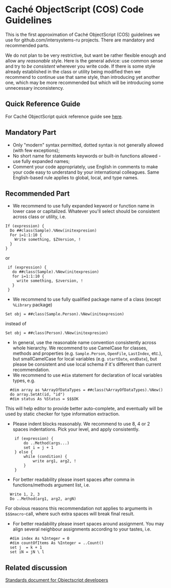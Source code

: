# Caché ObjectScript (COS) Code Guidelines

This is the first approximation of Caché ObjectScript (COS) guidelines we use for github.com/intersystems-ru projects. There are mandatory and recommended parts.

We do not plan to be very restrictive, but want be rather flexible enough and allow any *reasonable* style.
Here is the general advice: use common sense and try to *be consistent* wherever you write code. 
If there is some style already established in the class or utility being modified then we recommend
to continue use that same style, than introducing yet another one, which may be more recommended 
but which will be introducing some unnecessary inconsistency.

## Quick Reference Guide

For Caché ObjectScript quick reference guide see [here](COSQuickRef.md).

## Mandatory Part

* Only "modern" syntax permitted, dotted syntax is not generally allowed (with few exceptions);
* No short name for statements keywords or built-in functions allowed - use fully expanded names;
* Comment your code appropriately, use English in comments to make your code easy to understand by your international colleagues. Same English-based rule applies to global, local, and type names.
 
## Recommended Part
* We recommend to use fully expanded keyword or function name in lower case or capitalized. Whatever you'll select should be consistent across class or utility, i.e.
```
If (expression) {
  Do ##class(Sample).%New(initexpresion)
  For i=1:1:10 {
    Write something, $ZVersion, !
  }
}
```
  or

```
 if (expression) {
   do ##class(Sample).%New(initexpresion)
   for i=1:1:10 {
     write something, $zversion, !
   }
 }
```
* We recommend to use fully qualified package name of a class (except `%Library` package)
```
Set obj = ##class(Sample.Person).%New(initexpresion)
```
instead of
```
Set obj = ##class(Person).%New(initexpresion)
```
* In general, use the reasonable name convention consistently across whole hierarchy. We recommend to use CamelCase for classes, methods and properties (e.g. `Sample.Person`, `OpenFile`, `LastIndex`, etc.), but smallCamelCase for local variables (e.g. `startDate`, `endDate`), but please be consistent and use local schema if it's different than current recommendation.
* We recommend to use `#dim` statement for declaration of local variables types, e.g.
```
  #dim array as %ArrayOfDataTypes = ##class(%ArrayOfDataTypes).%New()
  do array.SetAt(id, "id")
  #dim status As %Status = $$$OK
```
 This will help editor to provide better auto-complete, and eventually will be used by static checker for type information extraction.
* Please indent blocks reasonably. We recommend to use 8, 4 or 2 spaces indentations. Pick your level, and apply consistently.
```
    if (expression) {
        do ..Method(args...)
        set i = j + 1
    } else {
        while (condition) {
            write arg1, arg2, !
        }
    }
```
* For better readability please insert spaces after comma in functions/methods argument list, i.e.
```
  Write 1, 2, 3
  Do ..Method(arg1, arg2, argN)
```
For obvious reasons this recommendation not applies to arguments in `$$$macro`-call, where such extra spaces will break final result.
* For better readability please insert spaces around assignment. You may align several neighbour assignments according to your tastes, i.e.
```
  #dim index As %Integer = 0
  #dim countOfItems As %Integer = ..Count()
  set j  = k + 1
  set iN = jN \ l
```

## Related discussion
[Standards document for Objectscript developers](https://community.intersystems.com/post/standards-document-objectscript-developers)
